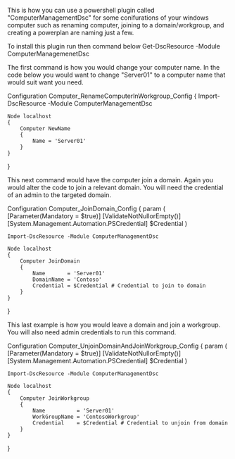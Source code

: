 This is how you can use a powershell plugin called "ComputerManagementDsc" for some conifurations of your windows computer such as renaming computer, joining to a domain/workgroup, and creating a powerplan are naming just a few.

To install this plugin run then command below
Get-DscResource -Module ComputerManagemenetDsc

The first command is how you would change your computer name. In the code below you would want to change "Server01" to a computer name that would suit want you need.

Configuration Computer_RenameComputerInWorkgroup_Config
{
    Import-DscResource -Module ComputerManagementDsc

    Node localhost
    {
        Computer NewName
        {
            Name = 'Server01'
        }
    }
}

This next command would have the computer join a domain.  Again you would alter the code to join a relevant domain. You will need the credential of an admin to the targeted domain.

Configuration Computer_JoinDomain_Config
{
    param
    (
        [Parameter(Mandatory = $true)]
        [ValidateNotNullorEmpty()]
        [System.Management.Automation.PSCredential]
        $Credential
    )

    Import-DscResource -Module ComputerManagementDsc

    Node localhost
    {
        Computer JoinDomain
        {
            Name       = 'Server01'
            DomainName = 'Contoso'
            Credential = $Credential # Credential to join to domain
        }
    }
}

This last example is how you would leave a domain and join a workgroup.  You will also need admin credentials to run this command.

Configuration Computer_UnjoinDomainAndJoinWorkgroup_Config
{
    param
    (
        [Parameter(Mandatory = $true)]
        [ValidateNotNullorEmpty()]
        [System.Management.Automation.PSCredential]
        $Credential
    )

    Import-DscResource -Module ComputerManagementDsc

    Node localhost
    {
        Computer JoinWorkgroup
        {
            Name          = 'Server01'
            WorkGroupName = 'ContosoWorkgroup'
            Credential    = $Credential # Credential to unjoin from domain
        }
    }
}
